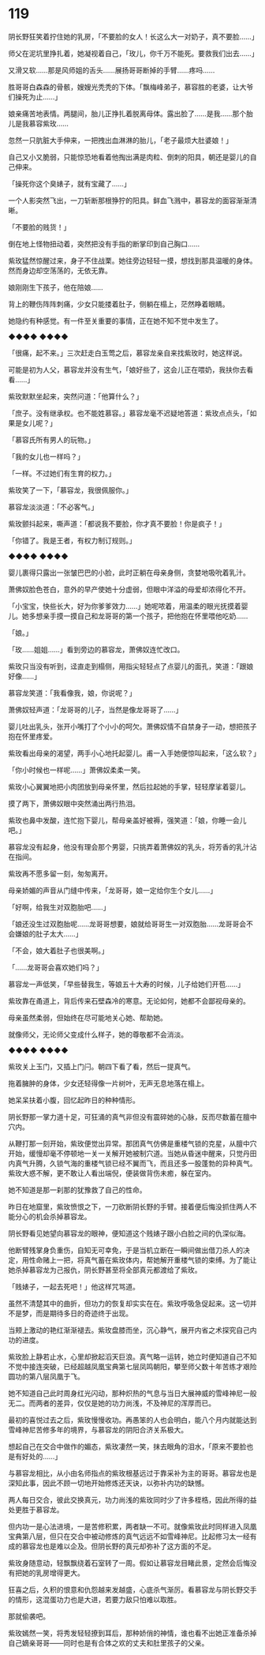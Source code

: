 # 119

阴长野狂笑着拧住她的乳房，「不要脸的女人！长这么大一对奶子，真不要脸……」

师父在泥坑里挣扎着，她凝视着自己，「玫儿，你千万不能死。要救我们出去……」

又滑又软……那是风师姐的舌头……展扬哥哥断掉的手臂……疼吗……

胜哥哥白森森的骨骸，嫂嫂光秃秃的下体。「飘梅峰弟子，慕容胜的老婆，让大爷们操死为止……」

娘亲痛苦地表情。两腿间，胎儿正挣扎着脱离母体。露出脸了……是我……那个胎儿是我慕容紫玫……

忽然一只肮脏大手伸来，一把拽出血淋淋的胎儿，「老子最烦大肚婆娘！」

自己又小又脆弱，只能惊恐地看着他掏出满是肉粒、倒刺的阳具，朝还是婴儿的自己伸来。

「操死你这个臭婊子，就有宝藏了……」

一个人影突然飞出，一刀斩断那根狰狞的阳具。鲜血飞溅中，慕容龙的面容渐渐清晰。

「不要脸的贱货！」

倒在地上怪物扭动着，突然把没有手指的断掌印到自己胸口……

紫玫猛然惊醒过来，身子不住战栗。她往旁边轻轻一摸，想找到那具温暖的身体。然而身边却空荡荡的，无依无靠。

娘刚刚生下孩子，他在陪娘……

背上的鞭伤阵阵刺痛，少女只能搂着肚子，侧躺在榻上，茫然睁着眼睛。

她隐约有种感觉。有一件至关重要的事情，正在她不知不觉中发生了。

◆◆◆◆ ◆◆◆◆

「很痛，起不来。」三次赶走白玉莺之后，慕容龙亲自来找紫玫时，她这样说。

可能是初为人父，慕容龙并没有生气，「娘好些了，这会儿正在喂奶，我扶你去看看……」

紫玫默默坐起来，突然问道：「他算什么？」

「庶子。没有继承权。也不能姓慕容。」慕容龙毫不迟疑地答道：紫玫点点头，「如果是女儿呢？」

「慕容氏所有男人的玩物。」

「我的女儿也一样吗？」

「一样。不过她们有生育的权力。」

紫玫笑了一下，「慕容龙，我很佩服你。」

慕容龙淡淡道：「不必客气。」

紫玫颤抖起来，嘶声道：「都说我不要脸，你才真不要脸！你是疯子！」

「你错了。我是王者，有权力制订规则。」

◆◆◆◆ ◆◆◆◆

婴儿裹得只露出一张皱巴巴的小脸，此时正躺在母亲身侧，贪婪地吸吮着乳汁。

萧佛奴脸色苍白，意外的早产使她十分虚弱，但眼中洋溢的母爱却浓得化不开。

「小宝宝，快些长大，好为你爹爹效力……」她呢哝着，用温柔的眼光抚摸着婴儿。她多想亲手摸一摸自己和龙哥哥的第一个孩子，把他抱在怀里喂他吃奶……

「娘。」

「玫……姐姐……」看到旁边的慕容龙，萧佛奴连忙改口。

紫玫只当没有听到，迳直走到榻侧，用指尖轻轻点了点婴儿的面孔，笑道：「跟娘好像……」

慕容龙笑道：「我看像我，娘，你说呢？」

萧佛奴轻声道：「龙哥哥的儿子，当然是像龙哥哥了……」

婴儿吐出乳头，张开小嘴打了个小小的呵欠。萧佛奴情不自禁身子一动，想把孩子抱在怀里疼爱。

紫玫看出母亲的渴望，两手小心地托起婴儿。甫一入手她便惊叫起来，「这么软？」

「你小时候也一样呢……」萧佛奴柔柔一笑。

紫玫小心翼翼地把小肉团放到母亲怀里，然后拉起她的手掌，轻轻摩挲着婴儿。

摸了两下，萧佛奴眼中突然涌出两行热泪。

紫玫也鼻中发酸，连忙抱下婴儿，帮母亲盖好被褥，强笑道：「娘，你睡一会儿吧。」

慕容龙没有起身，他没有理会那个男婴，只挑弄着萧佛奴的乳头，将芳香的乳汁沾在指间。

紫玫再不愿多留一刻，匆匆离开。

母亲娇媚的声音从门缝中传来，「龙哥哥，娘一定给你生个女儿……」

「好啊，给我生对双胞胎吧……」

「娘还没生过双胞胎呢……龙哥哥想要，娘就给哥哥生一对双胞胎……龙哥哥会不会嫌娘的肚子太大……」

「不会，娘大着肚子也很美啊。」

「……龙哥哥会喜欢她们吗？」

慕容龙一声低笑，「早些替我生，等娘五十大寿的时候，儿子给她们开苞……」

紫玫靠在甬道上，背后传来石壁森冷的寒意。无论如何，她都不会鄙视母亲的。

母亲虽然柔弱，但始终在尽可能地关心她、帮助她。

就像师父，无论师父变成什么样子，她的尊敬都不会消淡。

◆◆◆◆ ◆◆◆◆

紫玫关上玉门，又插上门闩。朝四下看了看，然后一提真气。

拖着臃肿的身体，少女还轻得像一片树叶，无声无息地落在榻上。

她呆呆扶着小腹，回忆起昨日的种种情形。

阴长野那一掌力道十足，可狂涌的真气非但没有震碎她的心脉，反而尽数蓄在膻中穴内。

从鞭打那一刻开始，紫玫便觉出异常。那团真气仿佛是重楼气锁的克星，从膻中穴开始，缓慢却毫不停顿地一关一关解开她被制穴道。当她从昏迷中醒来，只觉丹田内真气升腾，久锁气海的重楼气锁已经不翼而飞，而且还多一股蓬勃的异种真气。紫玫大惑不解，更不敢让人看出端倪，便装做背伤未癒，躲在室内。

她不知道是那一刹那的犹豫救了自己的性命。

昨日在地窟里，紫玫愤恨之下，一刀砍断阴长野的手臂。接着便后悔没抓住两人不能分心的机会杀掉慕容龙。

阴长野看见她望向慕容龙的眼神，便知道这个贱婊子跟小白脸之间的仇深似海。

他断臂残掌身负重伤，自知无可幸免，于是当机立断在一瞬间做出借刀杀人的决定，用性命赌上一把，将真气蓄在紫玫体内，帮她解开重楼气锁的束缚。为了能让她杀掉慕容龙为己报仇，阴长野甚至将全部真元都渡给了紫玫。

「贱婊子，一起去死吧！」他这样咒骂道。

虽然不清楚其中的曲折，但功力的恢复却实实在在。紫玫呼吸急促起来。这一切并不是梦，而是期待多日的奇迹终于出现。

当颊上激动的艳红渐渐褪去。紫玫盘膝而坐，沉心静气，展开内省之术探究自己内功的进度。

紫玫脸上静若止水，心里却掀起滔天巨浪。真气略一运转，她立时便知道自己不知不觉中接连突破，已经超越凤凰宝典第七层凤鸣朝阳，攀至师父数十年苦练才艰险圆功的第八层凤凰于飞。

她不知道自己此时周身红光闪动，那种炽热的气息与当日大展神威的雪峰神尼一般无二。而两者的差异，仅仅是她的功力尚浅，不及神尼的浑厚而已。

最初的喜悦过去之后，紫玫慢慢收功。再愚笨的人也会明白，能八个月内就能达到雪峰神尼苦修多年的境界，与慕容龙的阴阳合济关系极大。

想起自己在交合中做作的媚态，紫玫凄然一笑，抹去眼角的泪水，「原来不要脸也是有好处的……」

与慕容龙相比，从小由名师指点的紫玫根基远过于靠采补为主的哥哥。慕容龙也是深知此事，因此不顾一切地开始修炼还天诀，以弥补内功的缺憾。

两人每日交合，彼此交换真元，功力尚浅的紫玫同时少了许多桎梏，因此所得的益处更胜于慕容龙。

但内功一是心法进境，一是苦修积累，两者缺一不可。就像紫玫此时同样进入凤凰宝典第八层，但只在交合中被动修炼的真气远远不如雪峰神尼。比起修习太一经有成的慕容龙也是难以企及。但阴长野的真元却弥补了这方面的不足。

紫玫身随意动，轻飘飘绕着石室转了一周。假如让慕容龙目睹此景，定然会后悔没有把她的乳房增得更大。

狂喜之后，久积的恨意和仇怨越来发越盛，心底杀气渐厉。看慕容龙与阴长野交手的情形，这混蛋功力也是大进，若要力敌只怕难以取胜。

那就偷袭吧。

紫玫嫣然一笑，将秀发轻轻撩到耳后，那种娇俏的神情，谁也看不出她正准备杀掉自己嫡亲哥哥——同时也是有合体之欢的丈夫和肚里孩子的父亲。
